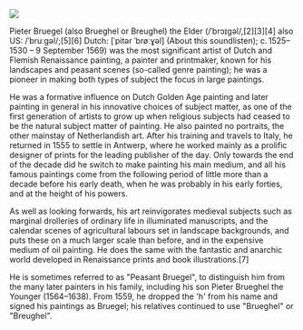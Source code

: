 <a href="https://juncture-digital.org"><img src="https://juncture-digital.org/images/ve-button.png"></a>

<param ve-config 
       title="Pieter Bruegel" 
       banner="https://upload.wikimedia.org/wikipedia/commons/thumb/0/09/Pieter_Bruegel_der_%C3%84ltere_-_Landschaft_mit_der_Flucht_nach_%C3%84gypten.jpg/2560px-Pieter_Bruegel_der_%C3%84ltere_-_Landschaft_mit_der_Flucht_nach_%C3%84gypten.jpg" 
       layout="vertical">

Pieter Bruegel (also Brueghel or Breughel) the Elder (/ˈbrɔɪɡəl/,[2][3][4] also US: /ˈbruːɡəl/;[5][6] Dutch: [ˈpitər ˈbrøːɣəl] (About this soundlisten); c. 1525–1530 – 9 September 1569) was the most significant artist of Dutch and Flemish Renaissance painting, a painter and printmaker, known for his landscapes and peasant scenes (so-called genre painting); he was a pioneer in making both types of subject the focus in large paintings.

He was a formative influence on Dutch Golden Age painting and later painting in general in his innovative choices of subject matter, as one of the first generation of artists to grow up when religious subjects had ceased to be the natural subject matter of painting. He also painted no portraits, the other mainstay of Netherlandish art. After his training and travels to Italy, he returned in 1555 to settle in Antwerp, where he worked mainly as a prolific designer of prints for the leading publisher of the day. Only towards the end of the decade did he switch to make painting his main medium, and all his famous paintings come from the following period of little more than a decade before his early death, when he was probably in his early forties, and at the height of his powers.

As well as looking forwards, his art reinvigorates medieval subjects such as marginal drolleries of ordinary life in illuminated manuscripts, and the calendar scenes of agricultural labours set in landscape backgrounds, and puts these on a much larger scale than before, and in the expensive medium of oil painting. He does the same with the fantastic and anarchic world developed in Renaissance prints and book illustrations.[7]

He is sometimes referred to as "Peasant Bruegel", to distinguish him from the many later painters in his family, including his son Pieter Brueghel the Younger (1564–1638). From 1559, he dropped the 'h' from his name and signed his paintings as Bruegel; his relatives continued to use "Brueghel" or "Breughel".
